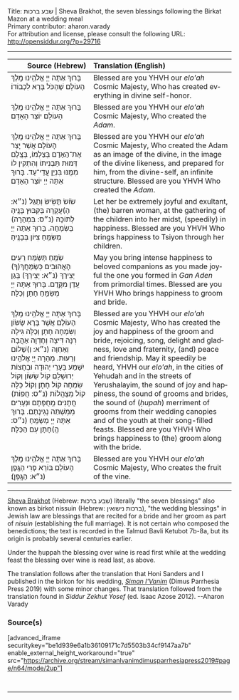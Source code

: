 <html>
<head></head>
<body>
Title: שבע ברכות | Sheva Brakhot, the seven blessings following the Birkat Mazon at a wedding meal<br />
Primary contributor: aharon.varady<br />
For attribution and license, please consult the following URL: <a href="http://opensiddur.org/?p=29716">http://opensiddur.org/?p=29716</a>
<p />
<hr />

<table style="margin-left: auto;margin-right: auto;" class="draggable">
<thead><tr><th id="x" style="text-align: right;">Source (Hebrew)</th><th style="text-align: left;">Translation (English)</th></tr></thead>
<tbody>
<tr><td style="vertical-align:top;">
<div class="liturgy" lang="he">
בָּרוּךְ אַתָּה 
יְיָ אֱלֹהֵֽינוּ
מֶֽלֶךְ הָעוֹלָם
שֶׁהַכֹּל בָּרָא 
לִכְבוֹדוֹ׃
</span></div></td>
 
<td style="vertical-align:top;">
<div class="english" lang="en">
Blessed are you
YHVH our <em>elo'ah</em>
Cosmic Majesty,
Who has created everything 
in divine self-honor.
</div></td></tr>


<tr><td style="vertical-align:top;">
<div class="liturgy" lang="he">
בָּרוּךְ אַתָּה
יְיָ אֱלֹהֵֽינוּ
מֶֽלֶךְ הָעוֹלָם
יוֹצֵר הָאָדָם׃
</span></div></td>
 
<td style="vertical-align:top;">
<div class="english" lang="en">
Blessed are you
YHVH our <em>elo'ah</em>
Cosmic Majesty,
Who created the <em>Adam</em>.
</div></td></tr>


<tr><td style="vertical-align:top;">
<div class="liturgy" lang="he">
בָּרוּךְ אַתָּה
יְיָ אֱלֹהֵֽינוּ
מֶֽלֶךְ הָעוֹלָם
אֲשֶׁר יָצַר אֶת־הָאָדָם 
בְּצַלְמוֹ, 
בְּצֶֽלֶם דְּמוּת תַּבְנִיתוֹ
וְהִתְקִין לוֹ
מִמֶּֽנּוּ 
בִּנְיַן עֲדֵי־עַד.
בָּרוּךְ אַתָּה יְיָ 
יוֹצֵר הָאָדָם׃
</span></div></td>
 
<td style="vertical-align:top;">
<div class="english" lang="en">
Blessed are you
YHVH our <em>elo'ah</em>
Cosmic Majesty,
Who created the Adam 
as an image of the divine, 
in the image of the divine likeness, 
and prepared for him, 
from the divine-self,
an infinite structure. 
Blessed are you YHVH
Who created the <em>Adam</em>.
</div></td></tr>


<tr><td style="vertical-align:top;">
<div class="liturgy" lang="he">
שׂוֹשׂ תָּשִׂישׂ 
וְתָגֵל (<span class="instruction">נ״א:</span> הָ)עֲקָרָה
בְּקִבּוּץ בָּנֶֽיהָ 
לְתוֹכָהּ 
(<span class="instruction">נ״ס:</span> בִּמְהֵרָה) בְּשִׂמְחָה.
‏בָּרוּךְ אַתָּה יְיָ
מְשַׂמֵּֽחַ צִיּוֹן 
בְּבָנֶֽיהָ׃
</span></div></td>
 
<td style="vertical-align:top;">
<div class="english" lang="en">
Let her be extremely joyful 
and exultant, (the) barren woman, 
at the gathering of the children 
into her midst, 
(speedily) in happiness. 
Blessed are you YHVH
Who brings happiness to Tsiyon 
through her children.
</div></td></tr>


<tr><td style="vertical-align:top;">
<div class="liturgy" lang="he">
שַׂמֵּֽחַ תְּשַׂמַּח 
רֵעִים הָאֲהוּבִים כְּשַׂמֵּחֲךְ(ךָ) 
יְצִירָךְ (<span class="instruction">נ״א:</span> יְצִירְךָ) בְּגַן עֵֽדֶן
מִקֶּֽדֶם.
‏בָּרוּךְ אַתָּה יְיָ
מְשַׂמֵּֽחַ חָתָן וְכַלָּה׃‏
</span></div></td>
 
<td style="vertical-align:top;">
<div class="english" lang="en">
May you bring intense happiness 
to beloved companions as you made joyful 
the one you formed in <em>Gan Aden</em> 
from primordial times. 
Blessed are you YHVH
Who brings happiness to groom and bride. 
</div></td></tr>


<tr><td style="vertical-align:top;">
<div class="liturgy" lang="he">
בָּרוּךְ אַתָּה
יְיָ אֱלֹהֵֽינוּ
מֶֽלֶךְ הָעוֹלָם
אֲשֶׁר בָּרָא שָׂשׂוֹן וְשִׂמְחָה 
חָתָן וְכַלָּה
גִּילָה רִנָּה דִּיצָה וְחֶדְוָה
אַהֲבָה וְאַחְוָה 
(<span class="instruction">נ״א:</span> וְ)שָׁלוֹם וְרֵעוּת.
מְהֵרָה 
יְיָ אֱלֹהֵֽינוּ
יִשָּׁמַע בְּעָרֵי יְהוּדָה
וּבְחֻצוֹת יְרוּשָׁלָםִ
קוֹל שָׂשׂוֹן וְקוֹל שִׂמְחָה
קוֹל חָתָן וְקוֹל כַּלָּה
קוֹל מִצְהֲלוֹת (<span class="instruction">נ״ס:</span> חֻפּוֹת)
חֲתָנִים מֵֽחֻפָּתָם
וּנְעָרִים 
מִמִּשְׁתֵּה נְגִינָתָם.
בָּרוּךְ אַתָּה יְיָ
מְשַׂמֵּֽחַ (<span class="instruction">נ״ס:</span> הֶֽ)חָתָן 
עִם הַכַּלָּה׃
</span></div></td>
 
<td style="vertical-align:top;">
<div class="english" lang="en">
Blessed are you
YHVH our <em>elo'ah</em>
Cosmic Majesty,
Who has created the joy and happiness 
of the groom and bride, 
rejoicing, song, delight and gladness, 
love and fraternity, 
(and) peace and friendship. 
May it speedily be heard, 
YHVH our <em>elo'ah</em>, 
in the cities of Yehudah 
and in the streets of Yerushalayim, 
the sound of joy and happiness, 
the sound of grooms and brides, 
the sound of (<em>ḥupah</em>) merriment 
of grooms from their wedding canopies 
and of the youth 
at their song-filled feasts. 
Blessed are you YHVH
Who brings happiness to (the) groom 
along with the bride.
</div></td></tr>


<tr><td style="vertical-align:top;">
<div class="liturgy" lang="he">
בָּרוּךְ אַתָּה
יְיָ אֱלֹהֵֽינוּ
מֶֽלֶךְ הָעוֹלָם
בּוֹרֵא פְּרִי הַגֶּֽפֶן (<span class="instruction">נ״א:</span> הַגָּֽפֶן)׃
</span></div></td>
 
<td style="vertical-align:top;">
<div class="english" lang="en">
Blessed are you
YHVH our <em>elo'ah</em>
Cosmic Majesty,
Who creates the fruit of the vine.
</div></td></tr>
</tbody></table>

<hr />

<a href="https://en.wikipedia.org/wiki/Sheva_Brachot">Sheva Brakhot</a> (Hebrew: שבע ברכות‎) literally "the seven blessings" also known as birkot nissuin (Hebrew: ברכות נישואין‎), "the wedding blessings" in Jewish law are blessings that are recited for a bride and her groom as part of <em>nisuin</em> (establishing the full marriage). It is not certain who composed the benedictions; the text is recorded in the Talmud Bavli Ketubot 7b-8a, but its origin is probably several centuries earlier.

Under the ḥuppah the blessing over wine is read first while at the wedding feast the blessing over wine is read last, as above.

The translation follows after the translation that Honi Sanders and I published in the birkon for his wedding, <em><a href="http://opensiddur.org/?p=25938">Siman l'Vanim</a></em> (Dimus Parrhesia Press 2019) with some minor changes. That translation followed from the translation found in <em>Siddur Zekhut Yosef</em> (ed. Isaac Azose 2012). --Aharon Varady

<h3>Source(s)</h3>

[advanced_iframe securitykey="be1d939e6a1b36109171c7d5503b34cf9147aa7b" enable_external_height_workaround="true" src="https://archive.org/stream/simanlvanimdimusparrhesiapress2019#page/n64/mode/2up"]

&nbsp;

<hr />

&nbsp;
</body>
</html>